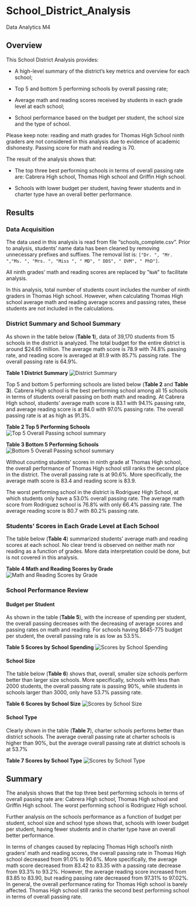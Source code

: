 # School_District_Analysis
Data Analytics M4
## Overview
This School District Analysis provides:

- A high-level summary of the district’s key metrics and overview for each school;
 
- Top 5 and bottom 5 performing schools by overall passing rate;

- Average math and reading scores received by students in each grade level at each school;

- School performance based on the budget per student, the school size and the type of school.

Please keep note: reading and math grades for Thomas High School ninth graders are not considered in this analysis due to evidence of academic dishonesty. Passing score for math and reading is 70.

The result of the analysis shows that:

- The top three best performing schools in terms of overall passing rate are: Cabrera High school, Thomas High school and Griffin High school.

- Schools with lower budget per student, having fewer students and in charter type have an overall better performance.

## Results
### Data Acquisition
The data used in this analysis is read from file “schools_complete.csv”. Prior to analysis, students’ name data has been cleaned by removing unnecessary prefixes and suffixes. The removal list is: `["Dr. ", "Mr. ","Ms. ", "Mrs. ", "Miss ", " MD", " DDS", " DVM", " PhD"]`.

All ninth grades’ math and reading scores are replaced by "`NaN`" to facilitate analysis. 

In this analysis, total number of students count includes the number of ninth graders in Thomas High school. However, when calculating Thomas High school average math and reading average scores and passing rates, these students are not included in the calculations.

### District Summary and School Summary
As shown in the table below (__Table 1__), data of 39,170 students from 15 schools in the district is analyzed. The total budget for the entire district is around $24.65 million. The average math score is 78.9 with 74.8% passing rate, and reading score is averaged at 81.9 with 85.7% passing rate. The overall passing rate is 64.9%.

__Table 1 District Summary__
![District Summary](https://user-images.githubusercontent.com/78275082/111915487-f0617b00-8a4c-11eb-9e74-8320b8036a00.png)

Top 5 and bottom 5 performing schools are listed below (__Table 2__ and __Table 3__). Cabrera High school is the best performing school among all 15 schools in terms of students overall passing on both math and reading. At Cabrera High school, students’ average math score is 83.1 with 94.1% passing rate, and average reading score is at 84.0 with 97.0% passing rate. The overall passing rate is at as high as 91.3%.

__Table 2 Top 5 Performing Schools__
![Top 5 Overall Passing school summary](https://user-images.githubusercontent.com/78275082/111915602-7e3d6600-8a4d-11eb-8985-07efe2bc3ccf.png)

__Table 3 Bottom 5 Performing Schools__
![Bottom 5 Overall Passing school summary](https://user-images.githubusercontent.com/78275082/111915603-81d0ed00-8a4d-11eb-85bb-66edef51d336.png)

Without counting students’ scores in ninth grade at Thomas High school, the overall performance of Thomas High school still ranks the second place in the district. The overall passing rate is at 90.6%. More specifically, the average math score is 83.4 and reading score is 83.9.

The worst performing school in the district is Rodriguez High School, at which students only have a 53.0% overall passing rate. The average math score from Rodriguez school is 76.8% with only 66.4% passing rate. The average reading score is 80.7 with 80.2% passing rate.

### Students’ Scores in Each Grade Level at Each School
The table below (__Table 4__) summarized students’ average math and reading scores at each school. No clear trend is observed on neither math nor reading as a function of grades. More data interpretation could be done, but is not covered in this analysis.

__Table 4 Math and Reading Scores by Grade__
![Math and Reading Scores by Grade](https://user-images.githubusercontent.com/78275082/111915651-b644a900-8a4d-11eb-884b-902e54d3ba38.png)

### School Performance Review
#### Budget per Student
As shown in the table (__Table 5__), with the increase of spending per student, the overall passing decreases with the decreasing of average scores and passing rates on math and reading. For schools having $645-775 budget per student, the overall passing rate is as low as 53.5%.

__Table 5 Scores by School Spending__
![Scores by School Spending](https://user-images.githubusercontent.com/78275082/111915725-176c7c80-8a4e-11eb-8ffc-35eebd2d657c.png)

#### School Size 
The table below (__Table 6__) shows that, overall, smaller size schools perform better than larger size schools. More specifically, schools with less than 2000 students, the overall passing rate is passing 90%, while students in schools larger than 3000, only have 53.7% passing rate.

__Table 6 Scores by School Size__
![Scores by School Size](https://user-images.githubusercontent.com/78275082/111915748-31a65a80-8a4e-11eb-9db2-bff50170cad5.png)


#### School Type
Clearly shown in the table (__Table 7__), charter schools performs better than district schools. The average overall passing rate at charter schools is higher than 90%, but the average overall passing rate at district schools is at 53.7%

__Table 7 Scores by School Type__
![Scores by School Type](https://user-images.githubusercontent.com/78275082/111915763-484cb180-8a4e-11eb-910b-1ff40469d7c6.png)

## Summary
The analysis shows that the top three best performing schools in terms of overall passing rate are: Cabrera High school, Thomas High school and Griffin High school. The worst performing school is Rodriguez High school. 

Further analysis on the schools performance as a function of budget per student, school size and school type shows that, schools with lower budget per student, having fewer students and in charter type have an overall better performance. 

In terms of changes caused by replacing Thomas High school’s ninth graders’ math and reading scores, the overall passing rate in Thomas High school decreased from 91.0% to 90.6%. More specifically, the average math score decreased from 83.42 to 83.35 with a passing rate decrease from 93.3% to 93.2%. However, the average reading score increased from 83.85 to 83.90, but reading passing rate decreased from 97.31% to 97.02%. In general, the overall performance rating for Thomas High school is barely affected. Thomas High school still ranks the second best performing school in terms of overall passing rate.











